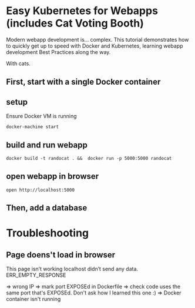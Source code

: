 # Easy Kubernetes for Webapps (includes Cat Voting Booth)

Modern webapp development is... complex.  This tutorial demonstrates how to quickly get up to speed with Docker and Kubernetes, learning webapp development Best Practices along the way.

With cats.


## First, start with a single Docker container

## setup

Ensure Docker VM is running

    docker-machine start

## build and run webapp


    docker build -t randocat . &&  docker run -p 5000:5000 randocat

## open webapp in browser

    open http://localhost:5000

## Then, add a database

# Troubleshooting

## Page doens't load in browser

This page isn’t working
localhost didn’t send any data.
ERR_EMPTY_RESPONSE

=> wrong IP
=> mark port EXPOSEd in Dockerfile
=> check code uses the same port that's EXPOSEd. Don't ask how I learned this one :)
=> Docker container isn't running
